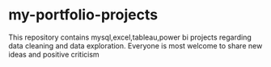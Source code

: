 # my-portfolio-projects

<p>This repository contains mysql,excel,tableau,power bi projects regarding data cleaning and data exploration. Everyone is most welcome to share new ideas and positive criticism</p>
